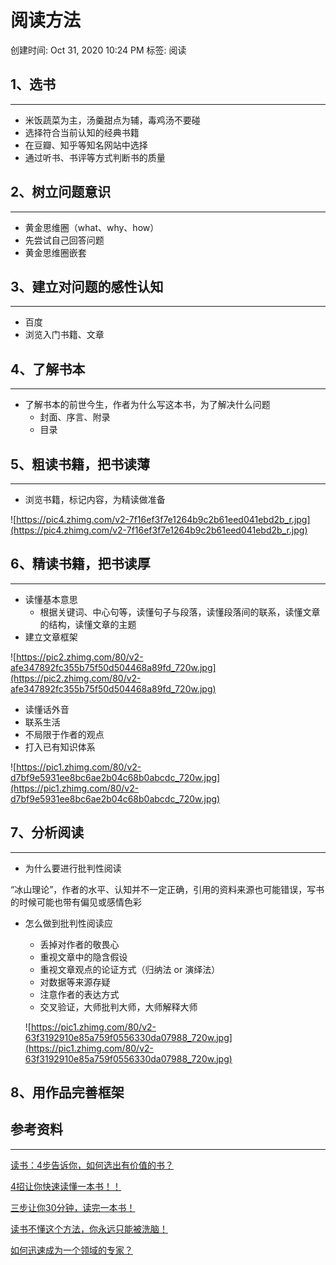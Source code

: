 # 阅读方法

创建时间: Oct 31, 2020 10:24 PM
标签: 阅读

## 1、选书

---

- 米饭蔬菜为主，汤羹甜点为辅，毒鸡汤不要碰
- 选择符合当前认知的经典书籍
- 在豆瓣、知乎等知名网站中选择
- 通过听书、书评等方式判断书的质量

## 2、树立问题意识

---

- 黄金思维圈（what、why、how）
- 先尝试自己回答问题
- 黄金思维圈嵌套

## 3、建立对问题的感性认知

---

- 百度
- 浏览入门书籍、文章

## 4、了解书本

---

- 了解书本的前世今生，作者为什么写这本书，为了解决什么问题
    - 封面、序言、附录
    - 目录

## 5、粗读书籍，把书读薄

---

- 浏览书籍，标记内容，为精读做准备

![https://pic4.zhimg.com/v2-7f16ef3f7e1264b9c2b61eed041ebd2b_r.jpg](https://pic4.zhimg.com/v2-7f16ef3f7e1264b9c2b61eed041ebd2b_r.jpg)

## 6、精读书籍，把书读厚

---

- 读懂基本意思
    - 根据关键词、中心句等，读懂句子与段落，读懂段落间的联系，读懂文章的结构，读懂文章的主题
- 建立文章框架

![https://pic2.zhimg.com/80/v2-afe347892fc355b75f50d504468a89fd_720w.jpg](https://pic2.zhimg.com/80/v2-afe347892fc355b75f50d504468a89fd_720w.jpg)

- 读懂话外音
- 联系生活
- 不局限于作者的观点
- 打入已有知识体系

![https://pic1.zhimg.com/80/v2-d7bf9e5931ee8bc6ae2b04c68b0abcdc_720w.jpg](https://pic1.zhimg.com/80/v2-d7bf9e5931ee8bc6ae2b04c68b0abcdc_720w.jpg)

## 7、分析阅读

---

- 为什么要进行批判性阅读

“冰山理论”，作者的水平、认知并不一定正确，引用的资料来源也可能错误，写书的时候可能也带有偏见或感情色彩

- 怎么做到批判性阅读应
    - 丢掉对作者的敬畏心
    - 重视文章中的隐含假设
    - 重视文章观点的论证方式（归纳法 or 演绎法）
    - 对数据等来源存疑
    - 注意作者的表达方式
    - 交叉验证，大师批判大师，大师解释大师

    ![https://pic1.zhimg.com/80/v2-63f3192910e85a759f0556330da07988_720w.jpg](https://pic1.zhimg.com/80/v2-63f3192910e85a759f0556330da07988_720w.jpg)

## 8、用作品完善框架

## 参考资料

---

[读书：4步告诉你，如何选出有价值的书？](https://zhuanlan.zhihu.com/p/144842236)

[4招让你快速读懂一本书！！](https://zhuanlan.zhihu.com/p/146605944)

[三步让你30分钟，读完一本书！](https://zhuanlan.zhihu.com/p/148367934)

[读书不懂这个方法，你永远只能被洗脑！](https://zhuanlan.zhihu.com/p/150025165)

[如何迅速成为一个领域的专家？](https://zhuanlan.zhihu.com/p/151657336)